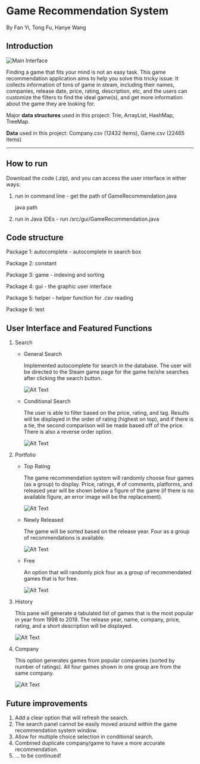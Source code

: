 

# Game Recommendation System

By Fan Yi, Tong Fu, Hanye Wang

## Introduction

![Main Interface](figures/main.png)

Finding a game that fits your mind is not an easy task. This game recommendation application aims to help you solve this tricky issue. It collects information of tons of game in steam, including their names, companies, release date, price, rating, description, etc, and the users can customize the filters to find the ideal game(s), and get more information about the game they are looking for.

Major **data structures** used in this project: Trie, ArrayList, HashMap, TreeMap.

**Data** used in this project: Company.csv (12432 items), Game.csv (22465 items)

***

## How to run

Download the code (.zip), and you can access the user interface in either ways:

1. run in command line - get the path of GameRecommendation.java

    java path

2. run in Java IDEs - run /src/gui/GameRecommendation.java

## Code structure

Package 1: autocomplete - autocomplete in search box

Package 2: constant

Package 3: game - indexing and sorting

Package 4: gui - the graphic user interface

Package 5: helper - helper function for .csv reading

Package 6: test

## User Interface and Featured Functions

1. Search

   * General Search

     Implemented autocomplete for search in the database. The user will be directed to the Steam game page for the game he/she searches after clicking the search button.

     ![Alt Text](figures/general.gif)

   * Conditional Search

     The user is able to filter based on the price, rating, and tag. Results will be displayed in the order of rating (highest on top), and if there is a tie, the second comparison will be made based off of the price. There is also a reverse order option.

     ![Alt Text](figures/conditional.gif)

2. Portfolio

   * Top Rating

     The game recommendation system will randomly choose four games (as a group) to display. Price, ratings, # of comments, platforms, and released year will be shown below a figure of the game (if there is no available figure, an error image will be the replacement).

     ![Alt Text](figures/topR.gif)

   * Newly Released

     The game will be sorted based on the release year. Four as a group of recommendations is available. 

     ![Alt Text](figures/newReleased.gif)

   * Free

     An option that will randomly pick four as a group of recommendated games that is for free. 

     ![Alt Text](figures/free.gif)

3. History

   This pane will generate a tabulated list of games that is the most popular in year from 1998 to 2019. The release year, name, company, price, rating, and a short description will be displayed. 

   ![Alt Text](figures/history.gif)

4. Company

   This option generates games from popular companies (sorted by number of ratings). All four games shown in one group are from the same company.

   ![Alt Text](figures/company.gif)

## Future improvements

1. Add a clear option that will refresh the search.
2. The search panel cannot be easily moved around within the game recommendation system window. 
3. Allow for multiple choice selection in conditional search.
4. Combined duplicate company/game to have a more accurate recommendation.
5. ... to be continued!

